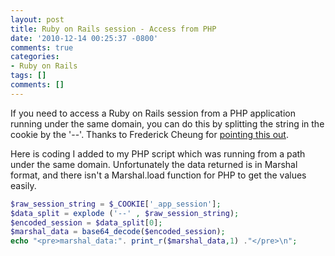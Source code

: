 ```yaml
---
layout: post
title: Ruby on Rails session - Access from PHP
date: '2010-12-14 00:25:37 -0800'
comments: true
categories:
- Ruby on Rails
tags: []
comments: []
---
```


If you need to access a Ruby on Rails session from a PHP application running
under the same domain, you can do this by splitting the string in the cookie
by the '--'. Thanks to Frederick Cheung for [pointing this out][1].

Here is coding I added to my PHP script which was running from a path under
the same domain. Unfortunately the data returned is in Marshal format, and
there isn't a Marshal.load function for PHP to get the values easily.

``` php
$raw_session_string = $_COOKIE['_app_session'];
$data_split = explode ('--' , $raw_session_string);
$encoded_session = $data_split[0];
$marshal_data = base64_decode($encoded_session);
echo "<pre>marshal_data:". print_r($marshal_data,1) ."</pre>\n";
```

[1]: http://www.ruby-forum.com/topic/158813
